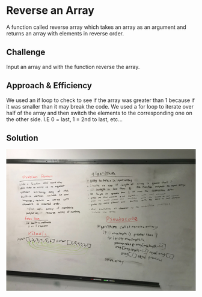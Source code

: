 # Reverse an Array
<!-- Short summary or background information -->
A function called reverse array which takes an array as an argument and returns an array with elements in reverse order.
## Challenge
<!-- Description of the challenge -->
Input an array and with the function reverse the array.

## Approach & Efficiency
<!-- What approach did you take? Why? What is the Big O space/time for this approach? -->
We used an if loop to check to see if the array was greater than 1 because if it was smaller than it may break the code. We used a for loop to iterate over half of the array and then switch the elements to the corresponding one on the other side. I.E 0 = last, 1 = 2nd to last, etc...

## Solution
<!-- Embedded whiteboard image -->
![](../assets/array-reverse.jpg)